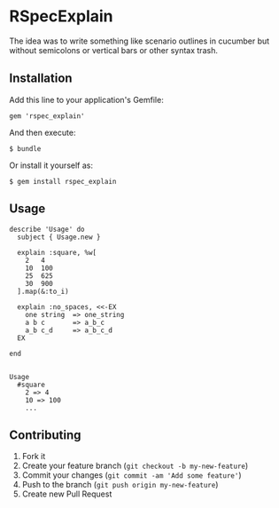 # RSpecExplain

The idea was to write something like scenario outlines in cucumber but without semicolons or vertical bars or other syntax trash.

## Installation

Add this line to your application's Gemfile:

    gem 'rspec_explain'

And then execute:

    $ bundle

Or install it yourself as:

    $ gem install rspec_explain

## Usage

    describe 'Usage' do
      subject { Usage.new }
             
      explain :square, %w[
        2   4
        10  100
        25  625
        30  900
      ].map(&:to_i)
            
      explain :no_spaces, <<-EX
        one string  => one_string
        a b c       => a_b_c
        a_b c_d     => a_b_c_d
      EX 
            
    end


    Usage
      #square
        2 => 4
        10 => 100
        ...


## Contributing

1. Fork it
2. Create your feature branch (`git checkout -b my-new-feature`)
3. Commit your changes (`git commit -am 'Add some feature'`)
4. Push to the branch (`git push origin my-new-feature`)
5. Create new Pull Request
